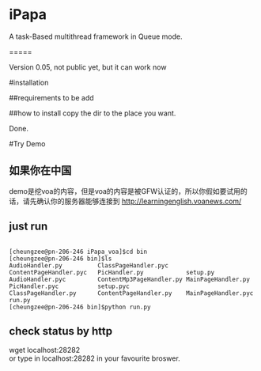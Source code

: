iPapa
=====

A task-Based multithread framework in Queue mode. 

=====

Version 0.05, not public yet, but it can work now

#installation

##requirements
to be add

##how to install
copy the dir to the place you want. 

Done.

#Try Demo
## 如果你在中国
demo是挖voa的内容，但是voa的内容是被GFW认证的，所以你假如要试用的话，请先确认你的服务器能够连接到 http://learningenglish.voanews.com/

## just run
```shell

[cheungzee@pn-206-246 iPapa_voa]$cd bin
[cheungzee@pn-206-246 bin]$ls
AudioHandler.py          ClassPageHandler.pyc     ContentPageHandler.pyc   PicHandler.py            setup.py
AudioHandler.pyc         ContentMp3PageHandler.py MainPageHandler.py       PicHandler.pyc           setup.pyc
ClassPageHandler.py      ContentPageHandler.py    MainPageHandler.pyc      run.py
[cheungzee@pn-206-246 bin]$python run.py

```
## check status by http
wget localhost:28282  
or type in localhost:28282 in your favourite broswer.
